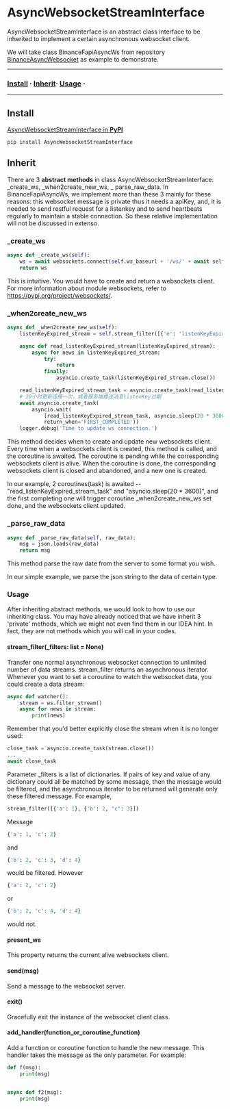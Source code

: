 # AsyncWebsocketStreamInterface

AsyncWebsocketStreamInterface is an abstract class interface to be inherited to implement a certain asynchronous
websocket client.

We will take class BinanceFapiAsyncWs from
repository [BinanceAsyncWebsocket](https://github.com/monk-after-90s/BinanceAsyncWebsocket.git) as example to
demonstrate.

---

### [Install](#Install) · [Inherit](#Inherit)· [Usage](#Usage) ·

---

## Install

[AsyncWebsocketStreamInterface in **PyPI**](https://pypi.org/project/AsyncWebsocketStreamInterface/)

```shell
pip install AsyncWebsocketStreamInterface
```

## Inherit

There are 3 **abstract methods** in class AsyncWebsocketStreamInterface: _create_ws, _when2create_new_ws, _
parse_raw_data. In BinanceFapiAsyncWs, we implement more than these 3 mainly for these reasons: this websocket message
is private thus it needs a apiKey, and, it is needed to send restful request for a listenkey and to send heartbeats
regularly to maintain a stable connection. So these relative implementation will not be discussed in extenso.

### _create_ws

```python
async def _create_ws(self):
    ws = await websockets.connect(self.ws_baseurl + '/ws/' + await self._generate_listenkey())
    return ws
```

This is intuitive. You would have to create and return a websockets client. For more information about module
websockets, refer to
https://pypi.org/project/websockets/.

### _when2create_new_ws

```python
async def _when2create_new_ws(self):
    listenKeyExpired_stream = self.stream_filter([{'e': 'listenKeyExpired'}])

    async def read_listenKeyExpired_stream(listenKeyExpired_stream):
        async for news in listenKeyExpired_stream:
            try:
                return
            finally:
                asyncio.create_task(listenKeyExpired_stream.close())

    read_listenKeyExpired_stream_task = asyncio.create_task(read_listenKeyExpired_stream(listenKeyExpired_stream))
    # 20小时更新连接一次，或者服务端推送消息listenKey过期
    await asyncio.create_task(
        asyncio.wait(
            [read_listenKeyExpired_stream_task, asyncio.sleep(20 * 3600)],
            return_when='FIRST_COMPLETED'))
    logger.debug('Time to update ws connection.')
```

This method decides when to create and update new websockets client. Every time when a websockets client is created,
this method is called, and the coroutine is awaited. The coroutine is pending while the corresponding websockets client
is alive. When the coroutine is done, the corresponding websockets client is closed and abandoned, and a new one is
created.

In our example, 2 coroutines(task) is awaited --  "read_listenKeyExpired_stream_task" and "asyncio.sleep(20 * 3600)",
and the first completing one will trigger coroutine _when2create_new_ws set done, and the websockets client updated.

### _parse_raw_data

```python
async def _parse_raw_data(self, raw_data):
    msg = json.loads(raw_data)
    return msg
```

This method parse the raw date from the server to some format you wish.

In our simple example, we parse the json string to the data of certain type.

### Usage

After inheriting abstract methods, we would look to how to use our inheriting class. You may have already noticed that
we have inherit 3 'private' methods, which we might not even find them in our IDEA hint. In fact, they are not methods
which you will call in your codes.

#### stream_filter(_filters: list = None)

Transfer one normal asynchronous websocket connection to unlimited number of data streams. stream_filter returns an
asynchronous iterator. Whenever you want to set a coroutine to watch the websocket data, you could create a data stream:

```python
async def watcher():
    stream = ws.filter_stream()
    async for news in stream:
        print(news)
```

Remember that you'd better explicitly close the stream when it is no longer used:

```python
close_task = asyncio.create_task(stream.close())
...
await close_task
```

Parameter _filters is a list of dictionaries. If pairs of key and value of any dictionary could all be matched by some
message, then the message would be filtered, and the asynchronous iterator to be returned will generate only these
filtered message. For example,

```python
stream_filter([{'a': 1}, {'b': 2, "c": 3}])
```

Message

```python
{'a': 1, 'c': 2}
```

and

```python
{'b': 2, 'c': 3, 'd': 4}
```

would be filtered. However

```python
{'a': 2, 'c': 2}
```

or

```python
{'b': 2, 'c': 4, 'd': 4}
```

would not.

#### present_ws

This property returns the current alive websockets client.

#### send(msg)

Send a message to the websocket server.

#### exit()

Gracefully exit the instance of the websocket client class.

#### add_handler(function_or_coroutine_function)

Add a function or coroutine function to handle the new message. This handler takes the message as the only parameter.
For example:

```python
def f(msg):
    print(msg)


async def f2(msg):
    print(msg)    
```



